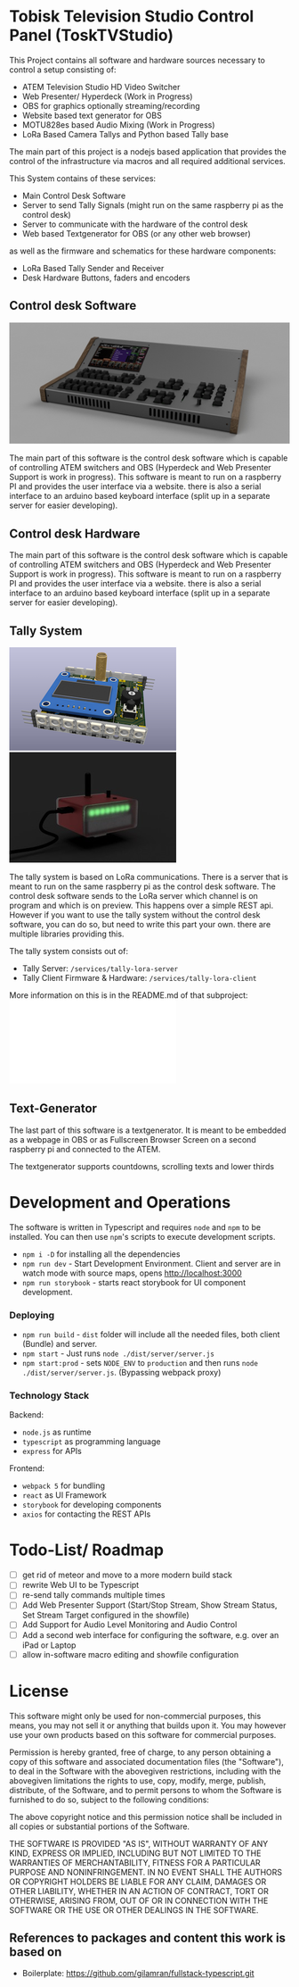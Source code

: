 # Tobisk Television Studio Control Panel (ToskTVStudio)

This Project contains all software and hardware sources necessary to control a setup consisting of:

- ATEM Television Studio HD Video Switcher
- Web Presenter/ Hyperdeck (Work in Progress)
- OBS for graphics optionally streaming/recording
- Website based text generator for OBS
- MOTU828es based Audio Mixing (Work in Progress)
- LoRa Based Camera Tallys and Python based Tally base

The main part of this project is a nodejs based application that provides the control of the infrastructure via macros and all required additional services.

This System contains of these services:
- Main Control Desk Software
- Server to send Tally Signals (might run on the same raspberry pi as the control desk)
- Server to communicate with the hardware of the control desk
- Web based Textgenerator for OBS (or any other web browser)

as well as the firmware and schematics for these hardware components:
- LoRa Based Tally Sender and Receiver
- Desk Hardware Buttons, faders and encoders

## Control desk Software

![Control Desk](docs/desk.jpg)

The main part of this software is the control desk software which is capable of controlling ATEM switchers and OBS (Hyperdeck and Web Presenter Support is work in progress). This software is meant to run on a raspberry PI and provides the user interface via a website. there is also a serial interface to an arduino based keyboard interface (split up in a separate server for easier developing).

## Control desk Hardware

The main part of this software is the control desk software which is capable of controlling ATEM switchers and OBS (Hyperdeck and Web Presenter Support is work in progress). This software is meant to run on a raspberry PI and provides the user interface via a website. there is also a serial interface to an arduino based keyboard interface (split up in a separate server for easier developing).

## Tally System

![Tally PCB](docs/tally-pcb.png)
![Tally Enclosure](docs/tally-enclosure.jpg)

The tally system is based on LoRa communications.
There is a server that is meant to run on the same raspberry pi as the control desk software. The control desk software sends to the LoRa server which channel is on program and which is on preview. This happens over a simple REST api.
However if you want to use the tally system without the control desk software, you can do so, but need to write this part your own. there are multiple libraries providing this.

The tally system consists out of:

- Tally Server: `/services/tally-lora-server`
- Tally Client Firmware & Hardware: `/services/tally-lora-client`

More information on this is in the README.md of that subproject: ![Tally Enclosure](services/tally-lora-client/README.md)

## Text-Generator

The last part of this software is a textgenerator. It is meant to be embedded as a webpage in OBS or as Fullscreen Browser Screen on a second raspberry pi and connected to the ATEM.

The textgenerator supports countdowns, scrolling texts and lower thirds

# Development and Operations

The software is written in Typescript and requires `node` and `npm` to be installed. You can then use `npm`'s scripts to execute development scripts.  

-   `npm i -D` for installing all the dependencies
-   `npm run dev` - Start Development Environment. Client and server are in watch mode with source maps, opens [http://localhost:3000](http://localhost:3000)
-   `npm run storybook` - starts react storybook for UI component development.

### Deploying

-   `npm run build` - `dist` folder will include all the needed files, both client (Bundle) and server.
-   `npm start` - Just runs `node ./dist/server/server.js`
-   `npm start:prod` - sets `NODE_ENV` to `production` and then runs `node ./dist/server/server.js`. (Bypassing webpack proxy)

### Technology Stack

Backend:

- `node.js` as runtime
- `typescript` as programming language
- `express` for APIs

Frontend:

- `webpack 5` for bundling
- `react` as UI Framework
- `storybook` for developing components
- `axios` for contacting the REST APIs

# Todo-List/ Roadmap

- [ ] get rid of meteor and move to a more modern build stack
- [ ] rewrite Web UI to be Typescript
- [ ] re-send tally commands multiple times
- [ ] Add Web Presenter Support (Start/Stop Stream, Show Stream Status, Set Stream Target configured in the showfile)
- [ ] Add Support for Audio Level Monitoring and Audio Control
- [ ] Add a second web interface for configuring the software, e.g. over an iPad or Laptop
- [ ] allow in-software macro editing and showfile configuration

# License

This software might only be used for non-commercial purposes, this means, you may not sell it or anything that builds upon it. You may however use your own products based on this software for commercial purposes.

Permission is hereby granted, free of charge, to any person obtaining a copy of this software and associated documentation files (the "Software"), to deal in the Software with the abovegiven restrictions, including with the abovegiven limitations the rights to use, copy, modify, merge, publish, distribute, of the Software, and to permit persons to whom the Software is furnished to do so, subject to the following conditions:

The above copyright notice and this permission notice shall be included in all copies or substantial portions of the Software.

THE SOFTWARE IS PROVIDED "AS IS", WITHOUT WARRANTY OF ANY KIND, EXPRESS OR IMPLIED, INCLUDING BUT NOT LIMITED TO THE WARRANTIES OF MERCHANTABILITY, FITNESS FOR A PARTICULAR PURPOSE AND NONINFRINGEMENT. IN NO EVENT SHALL THE AUTHORS OR COPYRIGHT HOLDERS BE LIABLE FOR ANY CLAIM, DAMAGES OR OTHER LIABILITY, WHETHER IN AN ACTION OF CONTRACT, TORT OR OTHERWISE, ARISING FROM, OUT OF OR IN CONNECTION WITH THE SOFTWARE OR THE USE OR OTHER DEALINGS IN THE SOFTWARE.

## References to packages and content this work is based on
- Boilerplate: https://github.com/gilamran/fullstack-typescript.git
